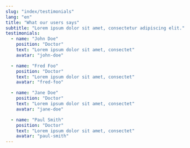 ```yaml
---
slug: "index/testimonials"
lang: "en"
title: "What our users says"
subtitle: "Lorem ipsum dolor sit amet, consectetur adipiscing elit."
testimonials:
  - name: "John Doe"
    position: "Doctor"
    text: "Lorem ipsum dolor sit amet, consectet"
    avatar: "john-doe"

  - name: "Fred Foo"
    position: "Doctor"
    text: "Lorem ipsum dolor sit amet, consectet"
    avatar: "fred-foo"

  - name: "Jane Doe"
    position: "Doctor"
    text: "Lorem ipsum dolor sit amet, consectet"
    avatar: "jane-doe"

  - name: "Paul Smith"
    position: "Doctor"
    text: "Lorem ipsum dolor sit amet, consectet"
    avatar: "paul-smith"
---
```

